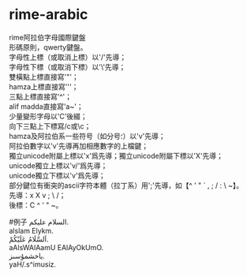 # rime-arabic
rime阿拉伯字母國際鍵盤  
形碼原則，qwerty鍵盤。  
字母性上標（或取消上標）以'/'先導；  
字母性下標（或取消下標）以'\\'先導；  
雙橫點上標直接寫'"'；  
hamza上標直接寫'\''；  
三點上標直接寫'^'；  
alif madda直接寫'a~'；  
少量變形字母以'C'後綴；  
向下三點上下標寫/c或\c；  
hamza及阿拉伯系一些符号（如分号؛）以'v'先導；  
阿拉伯數字以'v'先導再加相應數字的上檔鍵；  
獨立unicode附屬上標以'x'爲先導；獨立unicode附屬下標以'X'先導；  
unicode獨立上標以'v/'爲先導；  
unicode獨立下標以'v\'爲先導；  
部分鍵位有衝突的ascii字符本體（拉丁系）用';'先導，如【^ ' " ` , ; / : \ ~】。  
先導：x X v ; \ /；  
後標：C ^ ' " ~。  

#例子
السلام عليكم.  
alslam Elykm.  
اَلسَّلَامُ عَلَيْكُمْ.   
aAlsWAlAamU EAlAyOkUmO.  
ياخشمۇسىز.  
yaH/.s^imusiz.  
